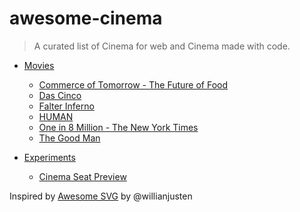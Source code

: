 # awesome-cinema
> A curated list of Cinema for web and Cinema made with code.

- [Movies](#Movies)
  - [Commerce of Tomorrow -  The Future of Food](http://commerceoftomorrow.com/food)
  - [Das Cinco](http://dascinco.gustavoteodoro.com/)
  - [Falter Inferno](http://falter.madebywild.com/#en)
  - [HUMAN](https://humanthemovie.withgoogle.com/)
  - [One in 8 Million - The New York Times](http://www.nytimes.com/packages/html/nyregion/1-in-8-million/) 
  - [The Good Man](http://thegoodman.cc/)

- [Experiments](#Experiments)
  - [Cinema Seat Preview](http://tympanus.net/Development/SeatPreview/)

Inspired by [Awesome SVG](https://github.com/willianjusten/awesome-svg) by @willianjusten
